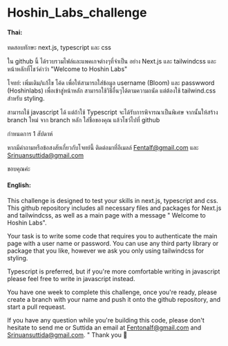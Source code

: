 
# Hoshin_Labs_challenge

#### Thai: 

ทดสอบทักษะ next.js, typescript และ css

ใน github นี้ ได้รวบรวมไฟล์และแพคเกจต่างๆที่จำเป็น อย่าง Next.js และ tailwindcss และ หน้าหลักที่โชว์คำว่า "Welcome to Hoshin Labs"

โจทย์: เพิ่มเติม/แก้ไข โค้ด เพื่อให้สามารถใส่ข้อมูล username (Bloom) และ passwword (Hoshinlabs) เพื่อเข้าสู่หน้าหลัก สามารถใช้วิธีอื่นๆได้ตามความถนัด แต่ต้องใช้ tailwind.css สำหรับ styling. 

สามารถใช้  javascript ได้ แต่ถ้าใช้ Typescript จะได้รับการพิจารณาเป็นพิเศษ 
จากนั้นให้สร้าง branch ใหม่ จาก branch หลัก ใส่ชื่อของคุณ แล้วโชว์ไปที่ github

กำหนดการ 1 สัปดาห์

หากมีคำถามหรือข้อสงสัยเกี่ยวกับโจทย์นี้ ติดต่อมาที่อีเมลล์ Fentalf@gmail.com และ Srinuansuttida@gmail.com 

ขอบคุณค่ะ


#### English: 

This challenge is designed to test your skills in next.js, typescript and css. 
This github repository includes all necessary files and packages for Next.js and tailwindcss, as well as a main page with a message " Welcome to Hoshin Labs". 

Your task is to write some code that requires you to authenticate the main page with a user name or password. You can use any third party library or package that you like, however we ask you only using tailwindcss for styling.

Typescript is preferred, but if you're more comfortable writing in javascript please 
feel free to write in javascript instead.

You have one week to complete this challenge, once you're ready, please create a branch 
with your name and push it onto the github repository, and start a pull requeast. 

If you have any question while you're building this code, please don't hesitate to send me or 
Suttida an email at Fentonalf@gmail.com and Srinuansuttida@gmail.com. " 
Thank you 🙏 
